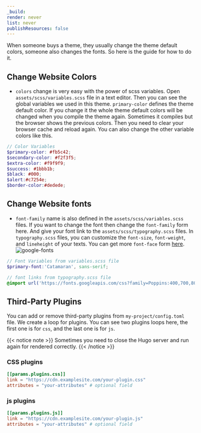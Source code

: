 ```yaml
---
_build:
render: never
list: never
publishResources: false
---
```


When someone buys a theme, they usually change the theme default colors, someone also changes the fonts. So here is the guide for how to do it.


## Change Website Colors
 * `colors` change is very easy with the power of scss variables. Open `assets/scss/variables.scss` file in a text editor. Then you can see the global variables we used in this theme. `primary-color` defines the theme default color. If you change it the whole theme default colors will be changed when you compile the theme again. Sometimes it compiles but the browser shows the previous colors. Then you need to clear your browser cache and reload again. You can also change the other variable colors like this.

```scss
// Color Variables
$primary-color: #fb5c42;
$secondary-color: #f2f3f5;
$extra-color: #f9f9f9;
$success: #1bbb1b;
$black: #000;
$alert:#c7254e;
$border-color:#dedede;
```


## Change Website fonts

 * `font-family` name is also defined in the `assets/scss/variables.scss` files. If you want to change the font then change the `font-family` form here. And give your font link to the `assets/scss/typography.scss` files. In `typography.scss` files, you can customize the `font-size`, `font-weight`, and `lineheight` of your texts. You can get more `font-face` form [here](https://fonts.google.com/).
![google-fonts](/images/theme-settings/google-fonts.png)

```scss
// Font Variables from variables.scss file
$primary-font:'Catamaran', sans-serif;

// font links from typography.scss file
@import url('https://fonts.googleapis.com/css?family=Poppins:400,700,800|Source+Sans+Pro:400|Catamaran:400,600,700');
```

## Third-Party Plugins

You can add or remove third-party plugins from `my-project/config.toml` file. We create a loop for plugins. You can see two plugins loops here, the first one is for `css`, and the last one is for `js`.

{{< notice note >}}
Sometimes you need to close the Hugo server and run again for rendered correctly.
{{< /notice >}}

### CSS plugins

```toml
[[params.plugins.css]]
link = "https://cdn.examplesite.com/your-plugin.css"
attributes = "your-attributes" # optional field
```

### js plugins

```toml
[[params.plugins.js]]
link = "https://cdn.examplesite.com/your-plugin.js"
attributes = "your-attributes" # optional field
```